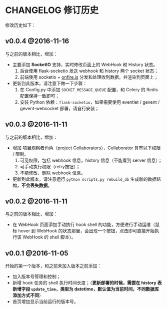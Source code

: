 # CHANGELOG 修订历史

修改历史如下：


## v0.0.4 @2016-11-16

与之前的版本相比，增加：

 - 主要添加 **SocketIO** 支持，实时修改页面上的 WebHook 和 History 状态。
	1. 后台使用 flask-socketio 发送 webhook 和 history 两个 socket 状态；
	2. 前端使用 socketio + [onfire.js](https://github.com/hustcc/onfire.js) 分发和处理收到数据，并渲染到页面上；
 - 更新到此版本，请注意下做一下步骤：
	1. 在 Config.py 中添加 `SOCKET_MESSAGE_QUEUE` 配置，和 Celery 的 Redis 配置保持一致即可；
	2. 安装 Python 依赖：`flask-socketio`，如果需要使用 eventlet / gevent / gevent-websocket 部署，请自行安装；


## v0.0.3 @2016-11-11

与之前的版本相比，增加：

 - 增加 项目观察者角色（project Collaborators），Collaborator 具有以下权限 / 限制。
	1. 可见权限，包括 webhook 信息，history 信息（不能看到 server 信息）；
	2. 可手动执行权限（retry按钮）；
	3. 不能修改，删除 webhook 信息。
 - 更新到此版本，请注意运行 `python scripts.py rebuild_db` 生成新的数据结构，**不会丢失数据**。


## v0.0.2 @2016-11-11

与之前的版本相比，增加：

 - 在 WebHook 页面添加手动执行 hook shell 的功能，方便进行手动运维（鼠标 hover 到 WebHook 的状态那里，会出现一个按钮，点击即可直接开始执行该 WebHook 的 shell 脚本）。


## v0.0.1 @2016-11-05

开始的第一个版本，和之前未加入版本之前添加：

 - 加入版本号管理和控制；
 - 新增 hook 任务的 shell 执行时间长度；（**更新部署的时候，需要在 history 表新增字段 `update_time`，类型为 datetime，默认值为当前时间，不同数据库添加方式不同**）
 - 首页增加显示当前运行的版本号。
